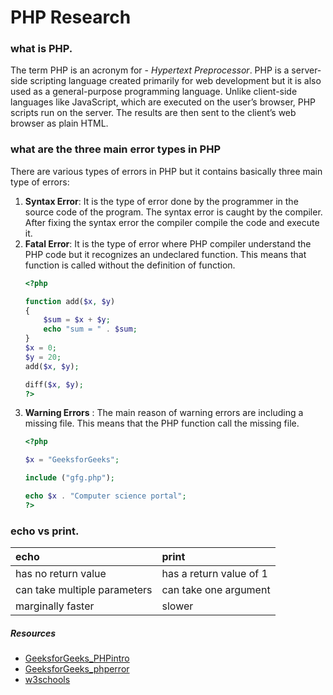 # PHP Research
### what is PHP.
The term PHP is an acronym for - *Hypertext Preprocessor*. 
PHP is a server-side scripting language created primarily for web development but it is also used as a general-purpose programming language. Unlike client-side languages like JavaScript, which are executed on the user’s browser, PHP scripts run on the server. The results are then sent to the client’s web browser as plain HTML.

### what are the three main error types in PHP
There are various types of errors in PHP but it contains basically three main type of errors:
1. **Syntax Error**: It is the type of error done by the programmer in the source code of the program. The syntax error is caught by the compiler. After fixing the syntax error the compiler compile the code and execute it.
1. **Fatal Error**: It is the type of error where PHP compiler understand the PHP code but it recognizes an undeclared function. This means that function is called without the definition of function.
    ```php
    <?php 
    
    function add($x, $y) 
    { 
        $sum = $x + $y; 
        echo "sum = " . $sum; 
    } 
    $x = 0; 
    $y = 20; 
    add($x, $y); 
    
    diff($x, $y); 
    ?> 
    ```
1. **Warning Errors** : The main reason of warning errors are including a missing file. This means that the PHP function call the missing file.
    ```php
    <?php  
    
    $x = "GeeksforGeeks"; 
    
    include ("gfg.php"); 
    
    echo $x . "Computer science portal"; 
    ?> 
    ```
### echo vs print.
echo | print
|:-------|:-------
has no return value | has a return value of 1
can take multiple parameters | can take one argument
marginally faster | slower

##### Resources
- [GeeksforGeeks_PHPintro](https://www.geeksforgeeks.org/php-introduction/)
- [GeeksforGeeks_phperror](https://www.geeksforgeeks.org/php-types-of-errors/)
- [w3schools](https://www.w3schools.com/php/php_echo_print.asp)